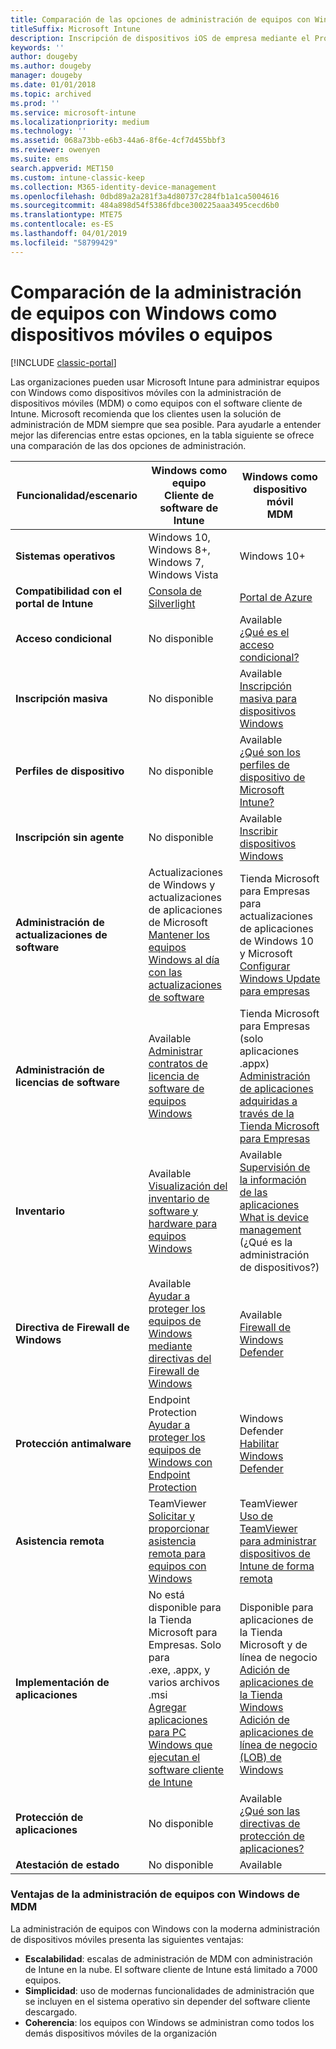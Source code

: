 ```yaml
---
title: Comparación de las opciones de administración de equipos con Windows
titleSuffix: Microsoft Intune
description: Inscripción de dispositivos iOS de empresa mediante el Programa de inscripción de dispositivos (DEP) de Apple o Apple Configurator.
keywords: ''
author: dougeby
ms.author: dougeby
manager: dougeby
ms.date: 01/01/2018
ms.topic: archived
ms.prod: ''
ms.service: microsoft-intune
ms.localizationpriority: medium
ms.technology: ''
ms.assetid: 068a73bb-e6b3-44a6-8f6e-4cf7d455bbf3
ms.reviewer: owenyen
ms.suite: ems
search.appverid: MET150
ms.custom: intune-classic-keep
ms.collection: M365-identity-device-management
ms.openlocfilehash: 0dbd89a2a281f3a4d80737c284fb1a1ca5004616
ms.sourcegitcommit: 484a898d54f5386fdbce300225aaa3495cecd6b0
ms.translationtype: MTE75
ms.contentlocale: es-ES
ms.lasthandoff: 04/01/2019
ms.locfileid: "58799429"
---
```

# <a name="compare-managing-windows-pcs-as-computers-or-mobile-devices"></a>Comparación de la administración de equipos con Windows como dispositivos móviles o equipos

[!INCLUDE [classic-portal](includes/classic-portal.md)]

Las organizaciones pueden usar Microsoft Intune para administrar equipos con Windows como dispositivos móviles con la administración de dispositivos móviles (MDM) o como equipos con el software cliente de Intune.  Microsoft recomienda que los clientes usen la solución de administración de MDM siempre que sea posible. Para ayudarle a entender mejor las diferencias entre estas opciones, en la tabla siguiente se ofrece una comparación de las dos opciones de administración.

|**Funcionalidad/escenario** |**Windows como equipo**<br>Cliente de software de Intune | **Windows como dispositivo móvil**<br>MDM |
|--------------|-------------------------------|-------------------------------|
|**Sistemas operativos** |Windows 10, Windows 8+, Windows 7, Windows Vista | Windows 10+ |
|**Compatibilidad con el portal de Intune** |[Consola de Silverlight](https://manage.microsoft.com)|[Portal de Azure](https://portal.azure.com) |
|**Acceso condicional**|No disponible|Available <br>[¿Qué es el acceso condicional?](conditional-access.md)|
|**Inscripción masiva**|No disponible|Available <br>[Inscripción masiva para dispositivos Windows](windows-bulk-enroll.md)|
|**Perfiles de dispositivo**|No disponible|Available <br>[¿Qué son los perfiles de dispositivo de Microsoft Intune?](device-profiles.md)|
|**Inscripción sin agente**|No disponible |Available<br>[Inscribir dispositivos Windows](windows-enroll.md)|
|**Administración de actualizaciones de software**| Actualizaciones de Windows y actualizaciones de aplicaciones de Microsoft<br>[Mantener los equipos Windows al día con las actualizaciones de software](keep-windows-pcs-up-to-date-with-software-updates-in-microsoft-intune.md)|Tienda Microsoft para Empresas para actualizaciones de aplicaciones de Windows 10 y Microsoft<br> [Configurar Windows Update para empresas](windows-update-for-business-configure.md) |
|**Administración de licencias de software**|Available <br>[Administrar contratos de licencia de software de equipos Windows](manage-license-agreements-for-windows-pc-software-in-microsoft-intune.md)|Tienda Microsoft para Empresas (solo aplicaciones .appx)<br>[Administración de aplicaciones adquiridas a través de la Tienda Microsoft para Empresas](windows-store-for-business.md)|
|**Inventario**|Available <br>[Visualización del inventario de software y hardware para equipos Windows](view-hardware-and-software-inventory-for-windows-pcs-in-microsoft-intune.md)|Available <br>[Supervisión de la información de las aplicaciones](apps-monitor.md)<br>[What is device management](device-management.md) (¿Qué es la administración de dispositivos?)|
|**Directiva de Firewall de Windows**|Available <br>[Ayudar a proteger los equipos de Windows mediante directivas del Firewall de Windows](help-protect-windows-pcs-using-windows-firewall-policies-in-microsoft-intune.md) |Available <br>[Firewall de Windows Defender](endpoint-protection-windows-10.md#windows-defender-firewall)|
|**Protección antimalware**|Endpoint Protection<br>[Ayudar a proteger los equipos de Windows con Endpoint Protection](help-secure-windows-pcs-with-endpoint-protection-for-microsoft-intune.md)|Windows Defender<br>[Habilitar Windows Defender](advanced-threat-protection.md)|
|**Asistencia remota** |TeamViewer<br>[Solicitar y proporcionar asistencia remota para equipos con Windows](request-and-provide-remote-assistance-for-windows-pcs-in-microsoft-intune.md)|TeamViewer<br> [Uso de TeamViewer para administrar dispositivos de Intune de forma remota](device-profile-android-teamviewer.md) |
|**Implementación de aplicaciones** | No está disponible para la Tienda Microsoft para Empresas. Solo para<br>.exe, .appx, y varios archivos .msi<br>[Agregar aplicaciones para PC Windows que ejecutan el software cliente de Intune](add-apps-for-windows-pcs-in-microsoft-intune.md)|Disponible para aplicaciones de la Tienda Microsoft y de línea de negocio<br>[Adición de aplicaciones de la Tienda Windows](store-apps-windows.md)<br>[Adición de aplicaciones de línea de negocio (LOB) de Windows](lob-apps-windows.md)|
|**Protección de aplicaciones**|No disponible|Available <br>[¿Qué son las directivas de protección de aplicaciones?](app-protection-policy.md)|
|**Atestación de estado**|No disponible|Available|


### <a name="advantages-of-mdm-windows-pc-management"></a>Ventajas de la administración de equipos con Windows de MDM
La administración de equipos con Windows con la moderna administración de dispositivos móviles presenta las siguientes ventajas:
- **Escalabilidad**: escalas de administración de MDM con administración de Intune en la nube. El software cliente de Intune está limitado a 7000 equipos.
- **Simplicidad**: uso de modernas funcionalidades de administración que se incluyen en el sistema operativo sin depender del software cliente descargado.
- **Coherencia**: los equipos con Windows se administran como todos los demás dispositivos móviles de la organización
<!-- - **Cloud optimization** - -->
